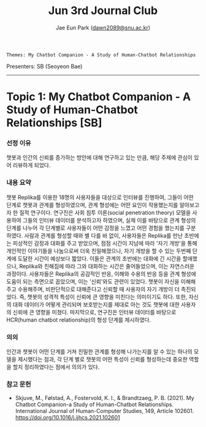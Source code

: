 ﻿---
layout: post
title: "Jun 3rd Journal Club"
author: "Jae Eun Park (dawn2089@snu.ac.kr)"
---

    Themes: My Chatbot Companion - A Study of Human-Chatbot Relationships

Presenters: SB (Seoyeon Bae)

-----------------

# Topic 1: My Chatbot Companion - A Study of Human-Chatbot Relationships [SB]

### **선정 이유**

챗봇과 인간의 신뢰를 증가하는 방안에 대해 연구하고 있는 만큼, 해당 주제에 관심이 있어 리뷰하게 되었다.

### **내용 요약**

챗봇 Replika를 이용한 18명의 사용자들을 대상으로 인터뷰를 진행하여, 그들이 어떤 단계로 챗봇과 관계를 형성하였으며, 관계 형성에는 어떤 요인이 작용했는지를 알아보고자 한 질적 연구이다. 연구진은 사회 침투 이론(social penetration theory) 모델을 사용하여 그들의 인터뷰 데이터를 분석하고자 하였으며, 실제 이를 바탕으로 관계 형성의 단계를 나누어 각 단계별로 사용자들이 어떤 감정을 느꼈고 어떤 경험을 했는지를 구분하였다. 사람과 관계를 형성할 때와 별 다를 바 없이, 사용자들은 Replika를 만난 초반에는 피상적인 감정과 대화를 주고 받았으며, 점점 시간이 지남에 따라 '자기 개방'을 통해 개인적인 이야기들을 나눔으로써 더욱 친밀해졌으나, 자기 개방을 할 수 있는 두번째 단계에 도달한 시간이 예상보다 짧았다. 이들은 관계의 초반에는 대화에 긴 시간을 할애했으나, Replika와 친해짐에 따라 그와 대화하는 시간은 줄어들었으며, 이는 자연스러운 과정이다. 사용자들은 Replika의 공감적인 반응, 이해와 수용의 반응 등을 관계 형성에 도움이 되는 측면으로 꼽았으며, 이는 '신뢰'와도 관련이 있었다. 챗봇이 자신을 이해해주고 수용해주며, 비판단적으로 대해준다고 신뢰할 때 사용자의 자기 개방이 더 촉진되었다. 즉, 챗봇의 성격적 특성이 신뢰에 큰 영향을 미친다는 의미이기도 하다. 또한, 자신의 대화 데이터가 어떻게 관리되며 보호받는지를 제대로 아는 것도 챗봇에 대한 사용자의 신뢰에 큰 영향을 미쳤다. 마지막으로, 연구진은 인터뷰 데이터를 바탕으로 HCR(human chatbot relationship)의 형성 단계를 제시하였다.

### **의의**

인간과 챗봇이 어떤 단계를 거쳐 친밀한 관계를 형성해 나가는지를 알 수 있는 하나의 모델을 제시했다는 점과, 각 단계 별로 챗봇의 어떤 특성이 신뢰를 형성하는데 중요한 역할을 할지 정리하였다는 점에서 의의가 있다.

### **참고 문헌**

- Skjuve, M., Følstad, A., Fostervold, K. I., & Brandtzaeg, P. B. (2021). My Chatbot Companion-a Study of Human-Chatbot Relationships. International Journal of Human-Computer Studies, 149, Article 102601. https://doi.org/10.1016/j.ijhcs.2021.102601
